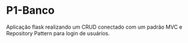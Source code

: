 # P1-Banco
Aplicação flask realizando um CRUD conectado com um padrão MVC e Repository Pattern para login de usuários.

